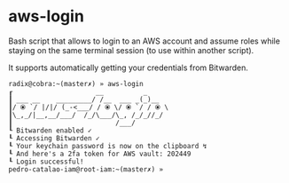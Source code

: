 # aws-login
Bash script that allows to login to an AWS account and assume roles while staying on the same terminal session (to use within another script).

It supports automatically getting your credentials from Bitwarden.

```
radix@cobra:~(master✗) » aws-login
┎                     __          _
┃ ___ __    _________/ /__  ___ _(_)__
┃/ ⦿ `/ |/|/ (_-<___/ / ⦿ \/ ⦿ `/ / ⦿ \
┃\_,_/|__,__/___/  /_/\___/\_, /_/_//_/
┃                          /___/
┖ Bitwarden enabled ✓
┖ Accessing Bitwarden ✓
┖ Your keychain password is now on the clipboard ↯
┖ And here's a 2fa token for AWS vault: 202449
┖ Login successful!
pedro-catalao-iam@root-iam:~(master✗) »
```
